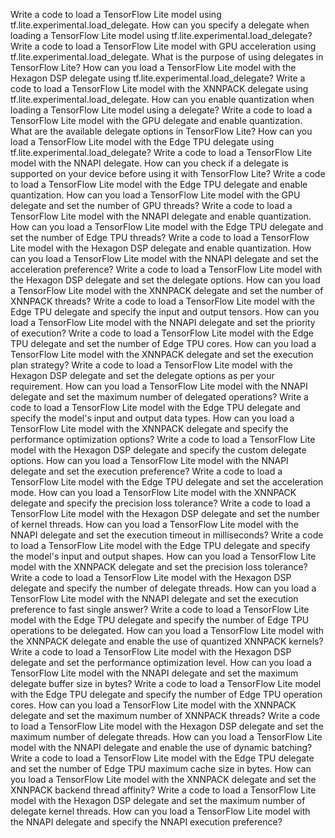 Write a code to load a TensorFlow Lite model using tf.lite.experimental.load_delegate.
How can you specify a delegate when loading a TensorFlow Lite model using tf.lite.experimental.load_delegate?
Write a code to load a TensorFlow Lite model with GPU acceleration using tf.lite.experimental.load_delegate.
What is the purpose of using delegates in TensorFlow Lite?
How can you load a TensorFlow Lite model with the Hexagon DSP delegate using tf.lite.experimental.load_delegate?
Write a code to load a TensorFlow Lite model with the XNNPACK delegate using tf.lite.experimental.load_delegate.
How can you enable quantization when loading a TensorFlow Lite model using a delegate?
Write a code to load a TensorFlow Lite model with the GPU delegate and enable quantization.
What are the available delegate options in TensorFlow Lite?
How can you load a TensorFlow Lite model with the Edge TPU delegate using tf.lite.experimental.load_delegate?
Write a code to load a TensorFlow Lite model with the NNAPI delegate.
How can you check if a delegate is supported on your device before using it with TensorFlow Lite?
Write a code to load a TensorFlow Lite model with the Edge TPU delegate and enable quantization.
How can you load a TensorFlow Lite model with the GPU delegate and set the number of GPU threads?
Write a code to load a TensorFlow Lite model with the NNAPI delegate and enable quantization.
How can you load a TensorFlow Lite model with the Edge TPU delegate and set the number of Edge TPU threads?
Write a code to load a TensorFlow Lite model with the Hexagon DSP delegate and enable quantization.
How can you load a TensorFlow Lite model with the NNAPI delegate and set the acceleration preference?
Write a code to load a TensorFlow Lite model with the Hexagon DSP delegate and set the delegate options.
How can you load a TensorFlow Lite model with the XNNPACK delegate and set the number of XNNPACK threads?
Write a code to load a TensorFlow Lite model with the Edge TPU delegate and specify the input and output tensors.
How can you load a TensorFlow Lite model with the NNAPI delegate and set the priority of execution?
Write a code to load a TensorFlow Lite model with the Edge TPU delegate and set the number of Edge TPU cores.
How can you load a TensorFlow Lite model with the XNNPACK delegate and set the execution plan strategy?
Write a code to load a TensorFlow Lite model with the Hexagon DSP delegate and set the delegate options as per your requirement.
How can you load a TensorFlow Lite model with the NNAPI delegate and set the maximum number of delegated operations?
Write a code to load a TensorFlow Lite model with the Edge TPU delegate and specify the model's input and output data types.
How can you load a TensorFlow Lite model with the XNNPACK delegate and specify the performance optimization options?
Write a code to load a TensorFlow Lite model with the Hexagon DSP delegate and specify the custom delegate options.
How can you load a TensorFlow Lite model with the NNAPI delegate and set the execution preference?
Write a code to load a TensorFlow Lite model with the Edge TPU delegate and set the acceleration mode.
How can you load a TensorFlow Lite model with the XNNPACK delegate and specify the precision loss tolerance?
Write a code to load a TensorFlow Lite model with the Hexagon DSP delegate and set the number of kernel threads.
How can you load a TensorFlow Lite model with the NNAPI delegate and set the execution timeout in milliseconds?
Write a code to load a TensorFlow Lite model with the Edge TPU delegate and specify the model's input and output shapes.
How can you load a TensorFlow Lite model with the XNNPACK delegate and set the precision loss tolerance?
Write a code to load a TensorFlow Lite model with the Hexagon DSP delegate and specify the number of delegate threads.
How can you load a TensorFlow Lite model with the NNAPI delegate and set the execution preference to fast single answer?
Write a code to load a TensorFlow Lite model with the Edge TPU delegate and specify the number of Edge TPU operations to be delegated.
How can you load a TensorFlow Lite model with the XNNPACK delegate and enable the use of quantized XNNPACK kernels?
Write a code to load a TensorFlow Lite model with the Hexagon DSP delegate and set the performance optimization level.
How can you load a TensorFlow Lite model with the NNAPI delegate and set the maximum delegate buffer size in bytes?
Write a code to load a TensorFlow Lite model with the Edge TPU delegate and specify the number of Edge TPU operation cores.
How can you load a TensorFlow Lite model with the XNNPACK delegate and set the maximum number of XNNPACK threads?
Write a code to load a TensorFlow Lite model with the Hexagon DSP delegate and set the maximum number of delegate threads.
How can you load a TensorFlow Lite model with the NNAPI delegate and enable the use of dynamic batching?
Write a code to load a TensorFlow Lite model with the Edge TPU delegate and set the number of Edge TPU maximum cache size in bytes.
How can you load a TensorFlow Lite model with the XNNPACK delegate and set the XNNPACK backend thread affinity?
Write a code to load a TensorFlow Lite model with the Hexagon DSP delegate and set the maximum number of delegate kernel threads.
How can you load a TensorFlow Lite model with the NNAPI delegate and specify the NNAPI execution preference?